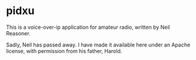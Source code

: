 pidxu
=====

This is a voice-over-ip application for amateur radio, written by Neil Reasoner.

Sadly, Neil has passed away.   I have made it available here under an Apache
license, with permission from his father, Harold.
